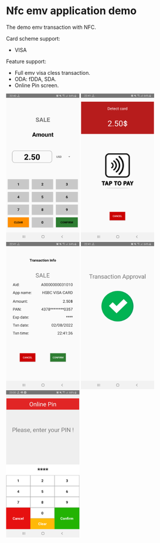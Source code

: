 # Nfc emv application demo

The demo emv transaction with NFC.

Card scheme support: 
- VISA

Feature support:
- Full emv visa cless transaction.
- ODA: fDDA, SDA.
- Online Pin screen.

<img src="static/step1.png" data-canonical-src="static/step1.png" width="200" height="400" />   <img src="static/step2.png" data-canonical-src="static/step1.png" width="200" height="400" />   <img src="static/step3.png" data-canonical-src="static/step1.png" width="200" height="400" />   <img src="static/step4.png" data-canonical-src="static/step1.png" width="200" height="400" />   <img src="static/step5.png" data-canonical-src="static/step1.png" width="200" height="400" />

